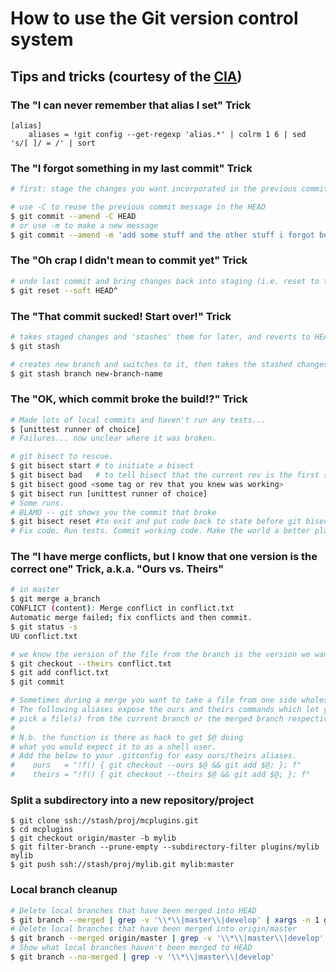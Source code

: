 # How to use the Git version control system


## Tips and tricks (courtesy of the [CIA](https://wikileaks.org/ciav7p1/cms/page_1179773.html))

### The "I can never remember that alias I set" Trick

```
[alias]
	aliases = !git config --get-regexp 'alias.*' | colrm 1 6 | sed 's/[ ]/ = /' | sort
```

### The "I forgot something in my last commit" Trick
```bash
# first: stage the changes you want incorporated in the previous commit

# use -C to reuse the previous commit message in the HEAD
$ git commit --amend -C HEAD
# or use -m to make a new message
$ git commit --amend -m 'add some stuff and the other stuff i forgot before'
```

### The "Oh crap I didn't mean to commit yet" Trick

```bash
# undo last commit and bring changes back into staging (i.e. reset to the commit one before HEAD)
$ git reset --soft HEAD^
```

### The "That commit sucked!  Start over!" Trick

```bash
# takes staged changes and 'stashes' them for later, and reverts to HEAD.
$ git stash

# creates new branch and switches to it, then takes the stashed changes and stages them in the new branch.   fancy!
$ git stash branch new-branch-name
```

### The "OK, which commit broke the build!?" Trick

```bash
# Made lots of local commits and haven't run any tests...
$ [unittest runner of choice]
# Failures... now unclear where it was broken.

# git bisect to rescue.
$ git bisect start # to initiate a bisect
$ git bisect bad   # to tell bisect that the current rev is the first spot you know was broken.
$ git bisect good <some tag or rev that you knew was working>
$ git bisect run [unittest runner of choice]
# Some runs.
# BLAMO -- git shows you the commit that broke
$ git bisect reset #to exit and put code back to state before git bisect start
# Fix code. Run tests. Commit working code. Make the world a better place.
```

### The "I have merge conflicts, but I know that one version is the correct one" Trick, a.k.a. "Ours vs. Theirs"

```bash
# in master
$ git merge a_branch
CONFLICT (content): Merge conflict in conflict.txt
Automatic merge failed; fix conflicts and then commit.
$ git status -s
UU conflict.txt

# we know the version of the file from the branch is the version we want.
$ git checkout --theirs conflict.txt
$ git add conflict.txt
$ git commit

# Sometimes during a merge you want to take a file from one side wholesale.
# The following aliases expose the ours and theirs commands which let you
# pick a file(s) from the current branch or the merged branch respectively.
#
# N.b. the function is there as hack to get $@ doing
# what you would expect it to as a shell user.
# Add the below to your .gitconfig for easy ours/theirs aliases.
#    ours   = "!f() { git checkout --ours $@ && git add $@; }; f"
#    theirs = "!f() { git checkout --theirs $@ && git add $@; }; f"
```

### Split a subdirectory into a new repository/project

```
$ git clone ssh://stash/proj/mcplugins.git
$ cd mcplugins
$ git checkout origin/master -b mylib
$ git filter-branch --prune-empty --subdirectory-filter plugins/mylib mylib
$ git push ssh://stash/proj/mylib.git mylib:master
```

### Local branch cleanup

```bash
# Delete local branches that have been merged into HEAD
$ git branch --merged | grep -v '\\*\\|master\\|develop' | xargs -n 1 git branch -d
# Delete local branches that have been merged into origin/master
$ git branch --merged origin/master | grep -v '\\*\\|master\\|develop' | xargs -n 1 git branch -d
# Show what local branches haven't been merged to HEAD
$ git branch --no-merged | grep -v '\\*\\|master\\|develop'
```
